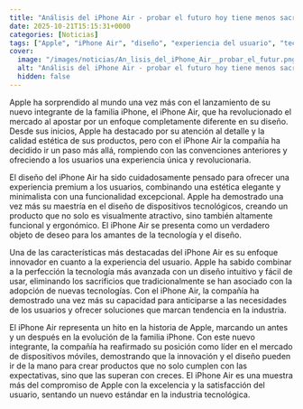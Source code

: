 ```yaml
---
title: "Análisis del iPhone Air - probar el futuro hoy tiene menos sacrificios de lo que esperaba"
date: 2025-10-21T15:15:31+0000
categories: [Noticias]
tags: ["Apple", "iPhone Air", "diseño", "experiencia del usuario", "tecnología", "innovación", "mercado."]
cover:
  image: "/images/noticias/An_lisis_del_iPhone_Air__probar_el_futur.png"
  alt: "Análisis del iPhone Air - probar el futuro hoy tiene menos sacrificios de lo que esperaba"
  hidden: false
---
```


Apple ha sorprendido al mundo una vez más con el lanzamiento de su nuevo integrante de la familia iPhone, el iPhone Air, que ha revolucionado el mercado al apostar por un enfoque completamente diferente en su diseño. Desde sus inicios, Apple ha destacado por su atención al detalle y la calidad estética de sus productos, pero con el iPhone Air la compañía ha decidido ir un paso más allá, rompiendo con las convenciones anteriores y ofreciendo a los usuarios una experiencia única y revolucionaria.

El diseño del iPhone Air ha sido cuidadosamente pensado para ofrecer una experiencia premium a los usuarios, combinando una estética elegante y minimalista con una funcionalidad excepcional. Apple ha demostrado una vez más su maestría en el diseño de dispositivos tecnológicos, creando un producto que no solo es visualmente atractivo, sino también altamente funcional y ergonómico. El iPhone Air se presenta como un verdadero objeto de deseo para los amantes de la tecnología y el diseño.

Una de las características más destacadas del iPhone Air es su enfoque innovador en cuanto a la experiencia del usuario. Apple ha sabido combinar a la perfección la tecnología más avanzada con un diseño intuitivo y fácil de usar, eliminando los sacrificios que tradicionalmente se han asociado con la adopción de nuevas tecnologías. Con el iPhone Air, la compañía ha demostrado una vez más su capacidad para anticiparse a las necesidades de los usuarios y ofrecer soluciones que marcan tendencia en la industria.

El iPhone Air representa un hito en la historia de Apple, marcando un antes y un después en la evolución de la familia iPhone. Con este nuevo integrante, la compañía ha reafirmado su posición como líder en el mercado de dispositivos móviles, demostrando que la innovación y el diseño pueden ir de la mano para crear productos que no solo cumplen con las expectativas, sino que las superan con creces. El iPhone Air es una muestra más del compromiso de Apple con la excelencia y la satisfacción del usuario, sentando un nuevo estándar en la industria tecnológica.
